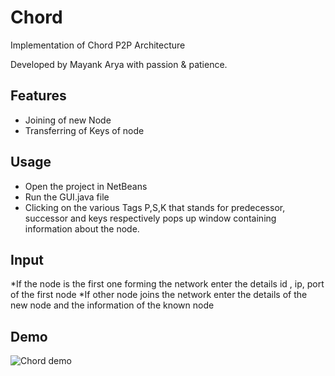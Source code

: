 # Chord

Implementation of Chord P2P Architecture

Developed by Mayank Arya with passion & patience.

## Features

* Joining of new Node
* Transferring of Keys of node

## Usage

* Open the project in NetBeans
* Run the GUI.java file
* Clicking on the various Tags P,S,K that stands for predecessor, successor and keys respectively pops up window containing information about the node.


## Input 
*If the node is the first one forming the network enter the details id , ip, port of the first node
*If other node joins the network enter the details of the new node and the information of the known node

## Demo
![Chord demo ](https://github.com/mamexo/CS345NetworkLab/blob/master/Chord/img/sample.png)